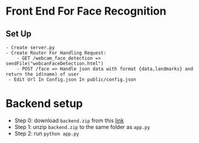 # Front End For Face Recognition
## Set Up
    - Create server.py 
    - Create Router For Handling Request:
        - GET /webcam_face_detection => sendFile("webcanFaceDetection.html")
        - POST /face => Handle json data with format {data,landmarks} and return the id(name) of user
     - Edit Url In Config.json In public/config.json   

# Backend setup
* Step 0: download `backend.zip` from this [link](f)
* Step 1: unzip `backend.zip` to the same folder as `app.py`
* Step 2: run `python app.py`
